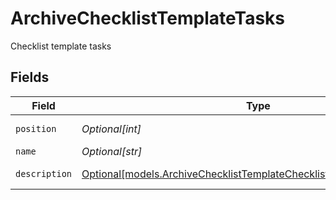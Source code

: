# ArchiveChecklistTemplateTasks

Checklist template tasks


## Fields

| Field                                                                                                                                        | Type                                                                                                                                         | Required                                                                                                                                     | Description                                                                                                                                  |
| -------------------------------------------------------------------------------------------------------------------------------------------- | -------------------------------------------------------------------------------------------------------------------------------------------- | -------------------------------------------------------------------------------------------------------------------------------------------- | -------------------------------------------------------------------------------------------------------------------------------------------- |
| `position`                                                                                                                                   | *Optional[int]*                                                                                                                              | :heavy_minus_sign:                                                                                                                           | Position of the task                                                                                                                         |
| `name`                                                                                                                                       | *Optional[str]*                                                                                                                              | :heavy_minus_sign:                                                                                                                           | Task name                                                                                                                                    |
| `description`                                                                                                                                | [Optional[models.ArchiveChecklistTemplateChecklistTemplatesDescription]](../models/archivechecklisttemplatechecklisttemplatesdescription.md) | :heavy_minus_sign:                                                                                                                           | Task description                                                                                                                             |